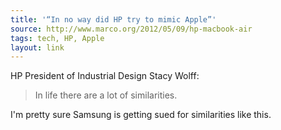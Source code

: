 ```yaml
---
title: '“In no way did HP try to mimic Apple”'
source: http://www.marco.org/2012/05/09/hp-macbook-air
tags: tech, HP, Apple
layout: link
---
```


HP President of Industrial Design Stacy Wolff:

> In life there are a lot of similarities.

I'm pretty sure Samsung is getting sued for similarities like this.